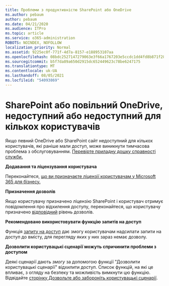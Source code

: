 ```yaml
---
title: Проблеми з продуктивністю SharePoint або OneDrive
ms.author: pebaum
author: pebaum
ms.date: 04/21/2020
ms.audience: ITPro
ms.topic: article
ms.service: o365-administration
ROBOTS: NOINDEX, NOFOLLOW
localization_priority: Normal
ms.assetid: 9225ec0f-771f-4d7a-8157-e188953107aa
ms.openlocfilehash: 08bdc2527147279063e3f66a1767203e5ccdc1dd4fd8b871f2800d3f71b9a233
ms.sourcegitcommit: b5f7da89a650d2915dc652449623c78be6247175
ms.translationtype: MT
ms.contentlocale: uk-UA
ms.lasthandoff: 08/05/2021
ms.locfileid: "54093869"
---
```

# <a name="sharepoint-or-onedrive-slow-inaccessible-or-unavailable-for-multiple-users"></a>SharePoint або повільний OneDrive, недоступний або недоступний для кількох користувачів

Якщо певний OneDrive або SharePoint сайт недоступний для кількох користувачів, які раніше мали доступ, може виникнути тимчасова проблема з обслуговуванням. [Перевірте приладну дошку справності служби.](https://portal.office.com/adminportal/home#/servicehealth)

**Додавання та ліцензування користувача**

Переконайтеся, [що ви призначаєте ліцензії користувачам у Microsoft 365 для бізнесу.](https://docs.microsoft.com/microsoft-365/admin/add-users/add-users)


**Призначення дозволів**

Якщо користувачу призначено ліцензію SharePoint і користувач отримує повідомлення про відхилення доступу, переконайтеся, що користувачу призначено [відповідний](https://docs.microsoft.com/sharepoint/understanding-permission-levels) рівень дозволів.

**Рекомендовано використовувати функцію запитів на доступ**

Функція [запиту на доступ](https://support.office.com/article/Set-up-and-manage-access-requests-94B26E0B-2822-49D4-929A-8455698654B3) дає змогу користувачам надсилати запити на доступ до вмісту, для перегляду яких у них зараз немає дозволу.

**Дозволити користувацькі сценарії можуть спричинити проблеми з доступом**

Деякі сценарії дають *змогу* за допомогою функції "Дозволити користувацькі сценарії" відхилити доступ. Список функцій, на які це впливає, з огляду на безпеку та можливість вимкнути цю функцію. Відвідайте [сторінку Дозвольте або забороніть користувацькі сценарії](https://docs.microsoft.com/sharepoint/allow-or-prevent-custom-script).

